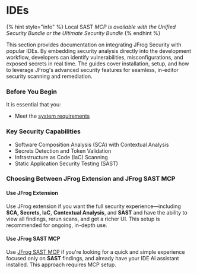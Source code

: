 # IDEs

{% hint style="info" %}
Local SAST _MCP is available with the Unified Security Bundle or the Ultimate Security Bundle_
{% endhint %}

This section provides documentation on integrating JFrog Security with popular IDEs. By embedding security analysis directly into the development workflow, developers can identify vulnerabilities, misconfigurations, and exposed secrets in real time. The guides cover installation, setup, and how to leverage JFrog's advanced security features for seamless, in-editor security scanning and remediation.

### Before You Begin

It is essential that you:

* Meet the [system requirements](../#system-requirements)

### Key Security Capabilities

* Software Composition Analysis (SCA) with Contextual Analysis
* Secrets Detection and Token Validation
* Infrastructure as Code (IaC) Scanning
* Static Application Security Testing (SAST)

### Choosing Between JFrog Extension and JFrog SAST MCP

#### Use JFrog Extension

Use JFrog extension if you want the full security experience—including **SCA, Secrets, IaC**, **Contextual Analysis**, and **SAST** and have the ability to view all findings, rerun scans, and get a richer UI. This setup is recommended for ongoing, in-depth use.

#### Use JFrog SAST MCP

Use [JFrog SAST MCP](local-sast-mcp/) if you're looking for a quick and simple experience focused only on **SAST** findings, and already have your IDE AI assistant installed. This approach requires MCP setup.
